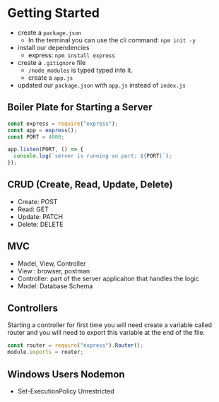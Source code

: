 # Getting Started

- create a `package.json`
  - In the terminal you can use the cli command: `npm init -y`
- install our dependencies
  - express: `npm install express`
- create a `.gitignore` file
  - `/node_modules` is typed typed into it.
  - create a `app.js`
- updated our `package.json` with `app.js` instead of `index.js`

## Boiler Plate for Starting a Server

```js
const express = require("express");
const app = express();
const PORT = 4000;

app.listen(PORT, () => {
  console.log(`server is running on port: ${PORT}`);
});
```

## CRUD (Create, Read, Update, Delete)

- Create: POST
- Read: GET
- Update: PATCH
- Delete: DELETE

## MVC

- Model, View, Controller
- View : browser, postman
- Controller: part of the server applicaiton that handles the logic
- Model: Database Schema

## Controllers

Starting a controller for first time you will need create a variable called router and you will need to export this variable at the end of the file.

```js
const router = require("express").Router();
module.exports = router;
```

## Windows Users Nodemon

- Set-ExecutionPolicy Unrestricted
